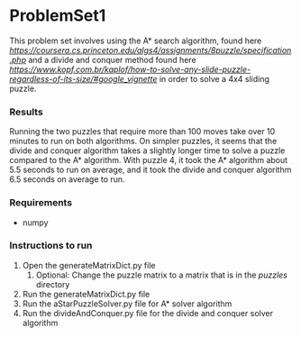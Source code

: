 # ProblemSet1

This problem set involves using the A* search algorithm, found here *https://coursera.cs.princeton.edu/algs4/assignments/8puzzle/specification.php*
and a divide and conquer method
found here *https://www.kopf.com.br/kaplof/how-to-solve-any-slide-puzzle-regardless-of-its-size/#google_vignette*
in order to solve a 4x4 sliding puzzle.

### Results
Running the two puzzles that require more than 100 moves take over 10 minutes to run on both algorithms. On simpler
puzzles, it seems that the divide and conquer algorithm takes a slightly longer time to solve a puzzle compared to the
A* algorithm. With puzzle 4, it took the A* algorithm about 5.5 seconds to run on average, and it took the divide
and conquer algorithm 6.5 seconds on average to run. 

### Requirements
- numpy

### Instructions to run
1. Open the generateMatrixDict.py file
   1. Optional: Change the puzzle matrix to a matrix that is in the *puzzles* directory
2. Run the generateMatrixDict.py file
3. Run the aStarPuzzleSolver.py file for A* solver algorithm
4. Run the divideAndConquer.py file for the divide and conquer solver algorithm